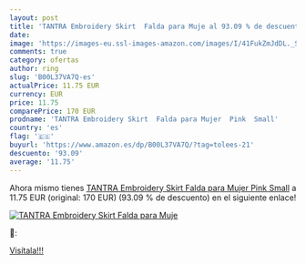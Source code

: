 ```yaml
---
layout: post
title: 'TANTRA Embroidery Skirt  Falda para Muje al 93.09 % de descuento'
date: 
image: 'https://images-eu.ssl-images-amazon.com/images/I/41FukZmJdDL._SL200_.jpg'
comments: true
category: ofertas
author: ring
slug: 'B00L37VA7Q-es'
actualPrice: 11.75 EUR
currency: EUR
price: 11.75
comparePrice: 170 EUR
prodname: 'TANTRA Embroidery Skirt  Falda para Mujer  Pink  Small'
country: 'es'
flag: '🇪🇸'
buyurl: 'https://www.amazon.es/dp/B00L37VA7Q/?tag=tolees-21'
descuento: '93.09'
average: '11.75'
---
```


Ahora mismo tienes [TANTRA Embroidery Skirt  Falda para Mujer  Pink  Small](https://www.amazon.es/dp/B00L37VA7Q/?tag=tolees-21) a 11.75 EUR (original: 170 EUR) (93.09 %  de descuento) en el siguiente enlace!

[![TANTRA Embroidery Skirt  Falda para Muje](https://images-eu.ssl-images-amazon.com/images/I/41FukZmJdDL._SL200_.jpg)](https://www.amazon.es/dp/B00L37VA7Q/?tag=tolees-21)

🔎:


[Visítala!!!](https://www.amazon.es/dp/B00L37VA7Q/?tag=tolees-21)
